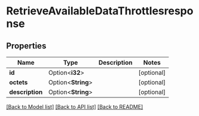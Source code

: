 # RetrieveAvailableDataThrottlesresponse

## Properties

Name | Type | Description | Notes
------------ | ------------- | ------------- | -------------
**id** | Option<**i32**> |  | [optional]
**octets** | Option<**String**> |  | [optional]
**description** | Option<**String**> |  | [optional]

[[Back to Model list]](../README.md#documentation-for-models) [[Back to API list]](../README.md#documentation-for-api-endpoints) [[Back to README]](../README.md)


